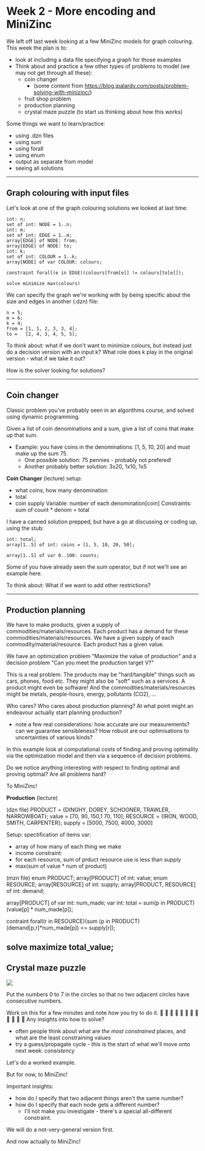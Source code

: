 # Week 2 - More encoding and MiniZinc

We left off last week looking at a few MiniZinc models for graph colouring.  This week the plan is to:
- look at including a data file specifying a graph for those examples
- Think about and practice a few other types of problems to model (we may not get through all these):
    - coin changer 
        - (some content from https://blog.jpalardy.com/posts/problem-solving-with-minizinc/)
    - fruit shop problem
    - production planning
    - crystal maze puzzle (to start us thinking about how this works)

Some things we want to learn/practice:
- using .dzn files
- using sum
- using forall
- using enum 
- output as separate from model
- seeing all solutions


-------
## Graph colouring with input files
Let's look at one of the graph colouring solutions we looked at last time:

```
int: n;
set of int: NODE = 1..n;
int: m;
set of int: EDGE = 1..m;
array[EDGE] of NODE: from;
array[EDGE] of NODE: to;
int: k;
set of int: COLOUR = 1..k;
array[NODE] of var COLOUR: colours;

constraint forall(e in EDGE)(colours[from[e]] != colours[to[e]]);

solve minimize max(colours)
```
We can specify the graph we're working with by being specific about the size and edges in another (.dzn) file:

```
n = 5;
m = 6;
k = 4;
from = [1, 1, 2, 3, 3, 4];
to =   [2, 4, 3, 4, 5, 5];
```

To think about: what if we don't want to minimize colours, but instead just do a decision version with an input k?  What role does k play in the original version - what if we take it out?

How is the solver looking for solutions?  

----
## Coin changer
Classic problem you've probably seen in an algorithms course, and solved using dynamic programming.  

Given a list of coin denominations and a sum, give a list of coins that make up that sum.  

- Example: you have coins in the denominations: [1, 5, 10, 20] and must make up the sum 75.
    - One possible solution: 75 pennies - probably not prefered!
    - Another probably better solution: 3x20, 1x10, 1x5
 
**Coin Changer** (lecture)
setup: 
- what coins, how many denomination
- total
- coin supply
Variable: number of each denomination[coin]
Constraints: sum of count * denom = total

I have a canned solution prepped, but have a go at discussing or coding up, using the stub:
```
int: total;
array[1..5] of int: coins = [1, 5, 10, 20, 50];

array[1..5] of var 0..100: counts;
```

Some of you have already seen the sum operator, but if not we'll see an example here.  


To think about: What if we want to add other restrictions?


----
## Production planning

We have to make products, given a supply of commodities/materials/resources. 
Each product has a demand for these commodities/materials/resources.
We have a given supply of each commodity/material/resource.
Each product has a given value.

We have an optimization problem "Maximize the value of production" and a 
decision problem "Can you meet the production target V?"

This is a real problem. The products may be "hard/tangible" things such as 
cars, phones, food etc. They might also be "soft" such as a services. A product
might even be software! And the commodities/materials/resources might be metals,
people-hours, energy, pollutants (CO2), ...

Who cares? Who cares about production planning? At what point might an endeavour
actually start planning production?
- note a few real considerations: how accurate are our measurements? can we guarantee sensibleness?  How robust are our optimisations to uncertainties of various kinds?


In this example look at computational costs of finding and proving optimality
via the optimization model and then via a sequence of decision problems.

Do we notice anything interesting with respect to finding optimal and proving optimal?
Are all problems hard?


To MiniZinc!

**Production** (lecture)

(dzn file)
PRODUCT = {DINGHY, DOREY, SCHOONER, TRAWLER, NARROWBOAT};
value = [70, 90, 150,1 70, 110];
RESOURCE = {IRON, WOOD, SMITH, CARPENTER};
supply = [5000, 7500, 4000, 3000]

Setup: spectification of items
var: 
- array of how many of each thing we make
- income
constraint:
- for each resource, sum of prduct resource use is less than supply
- max(sum of value * num of product)

(mzn file)
enum PRODUCT;
array[PRODUCT] of int: value;
enum RESOURCE;
array[RESOURCE] of int: supply;
array[PRODUCT, RESOURCE] of int: demand;

array[PRODUCT] of var int: num_made;
var int: total = sum(p in PRODUCT)(value[p] * num_made[p]);

contraint forall(r in RESOURCE)(sum (p in PRODUCT)(demand[p,r]*num_made[p]) <= supply[r]);

solve maximize total_value;
----
## Crystal maze puzzle 

![](https://i.imgur.com/BwRwONj.png)

Put the numbers 0 to 7 in the circles so that no two adjacent circles have consecutive numbers.

Work on this for a few minutes and note *how* you try to do it. 
:penguin:
:penguin:
:penguin:
:penguin:
:penguin:
:penguin:
:penguin:
:penguin:
:penguin:
:penguin:
:penguin:
:penguin:
Any insights into how to solve?
- often people think about what are *the most constrained* places, and what are the least constraining values
- try a guess/propagate cycle - this is the start of what we'll move onto next week: *consistency*

Let's do a worked example. <live example here>

But for now, to MiniZinc!

Important insights: 
- how do I specify that two adjacent things aren't the same number?
- how do I specify that each node gets a different number?  
    - I'll not make you investigate - there's a special all-different constraint.  

We will do a not-very-general version first.

And now actually to MiniZinc!





